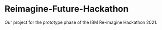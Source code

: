 # Reimagine-Future-Hackathon
Our project for the prototype phase of the IBM Re-imagine <Future> Hackathon 2021.
